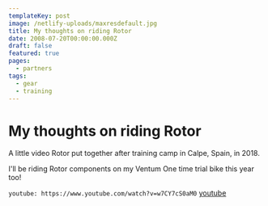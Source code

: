 ```yaml
---
templateKey: post
image: /netlify-uploads/maxresdefault.jpg
title: My thoughts on riding Rotor
date: 2008-07-20T00:00:00.000Z
draft: false
featured: true
pages:
  - partners
tags:
  - gear
  - training
---
```


# My thoughts on riding Rotor

A little video Rotor put together after training camp in Calpe, Spain, in 2018.

I'll be riding Rotor components on my Ventum One time trial bike this year too!

`youtube: https://www.youtube.com/watch?v=w7CY7cS0aM0`
[youtube](https://www.youtube.com/watch?v=w7CY7cS0aM0)

